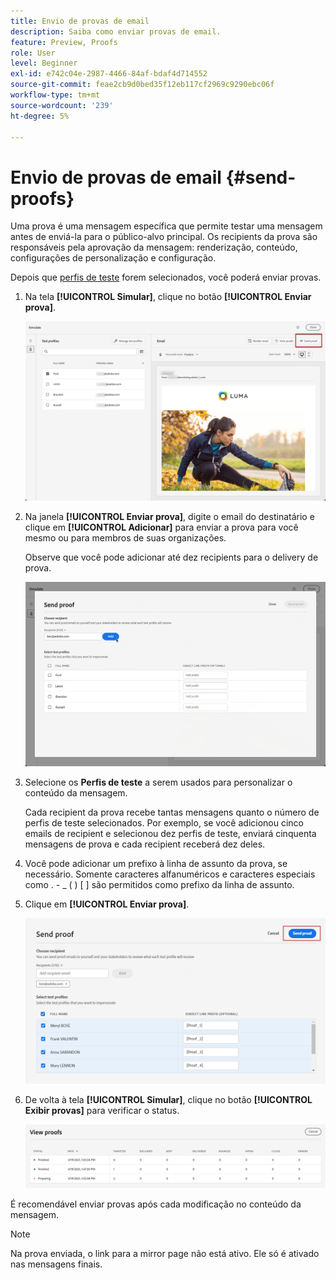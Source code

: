 ```yaml
---
title: Envio de provas de email
description: Saiba como enviar provas de email.
feature: Preview, Proofs
role: User
level: Beginner
exl-id: e742c04e-2987-4466-84af-bdaf4d714552
source-git-commit: feae2cb9d0bed35f12eb117cf2969c9290ebc06f
workflow-type: tm+mt
source-wordcount: '239'
ht-degree: 5%

---
```


# Envio de provas de email {#send-proofs}

Uma prova é uma mensagem específica que permite testar uma mensagem antes de enviá-la para o público-alvo principal. Os recipients da prova são responsáveis pela aprovação da mensagem: renderização, conteúdo, configurações de personalização e configuração.

Depois que [perfis de teste](test-profiles.md) forem selecionados, você poderá enviar provas.

1. Na tela **[!UICONTROL Simular]**, clique no botão **[!UICONTROL Enviar prova]**.

   ![](../email/assets/send-proof-button.png)

1. Na janela **[!UICONTROL Enviar prova]**, digite o email do destinatário e clique em **[!UICONTROL Adicionar]** para enviar a prova para você mesmo ou para membros de suas organizações.

   Observe que você pode adicionar até dez recipients para o delivery de prova.

   ![](../email/assets/send-proof-add.png)

1. Selecione os **Perfis de teste** a serem usados para personalizar o conteúdo da mensagem.

   Cada recipient da prova recebe tantas mensagens quanto o número de perfis de teste selecionados. Por exemplo, se você adicionou cinco emails de recipient e selecionou dez perfis de teste, enviará cinquenta mensagens de prova e cada recipient receberá dez deles.

1. Você pode adicionar um prefixo à linha de assunto da prova, se necessário. Somente caracteres alfanuméricos e caracteres especiais como . - _ ( ) [ ] são permitidos como prefixo da linha de assunto.

1. Clique em **[!UICONTROL Enviar prova]**.

   ![](../email/assets/send-proof-select.png)

1. De volta à tela **[!UICONTROL Simular]**, clique no botão **[!UICONTROL Exibir provas]** para verificar o status.

   ![](../email/assets/send-proof-view.png)

É recomendável enviar provas após cada modificação no conteúdo da mensagem.

>[!NOTE]
>
>Na prova enviada, o link para a mirror page não está ativo. Ele só é ativado nas mensagens finais.
